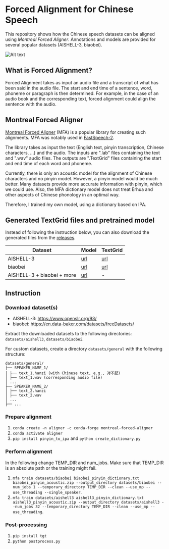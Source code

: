 # Forced Alignment for Chinese Speech

This repository shows how the Chinese speech datasets can be aligned using *Montreal Forced Aligner*. Annotations and models are provided for several popular datasets (AISHELL-3, biaobei).

![Alt text](praat.jpg?raw=true)

## What is Forced Alignment?

Forced Alignment takes as input an audio file and a transcript of what has been said in the audio file. The start and end time of a sentence, word, phoneme or paragraph is then determined. For example, in the case of an audio book and the corresponding text, forced alignment could align the sentence with the audio.

## Montreal Forced Aligner

[Montreal Forced Aligner](https://montreal-forced-aligner.readthedocs.io/en/latest/) (MFA) is a popular library for creating such alignments. MFA was notably used in [FastSpeech-2](https://arxiv.org/pdf/2006.04558).

The library takes as input the text (English text, pinyin transcription, Chinese characters, ...) and the audio. The inputs are ".lab" files containing the text and ".wav" audio files. The outputs are ".TextGrid" files containing the start and end time of each word and phoneme.

Currently, there is only an acoustic model for the alignment of Chinese characters and no pinyin model. However, a pinyin model would be much better. Many datasets provide more accurate information with pinyin, which we could use. Also, the MFA dictionary model does not treat Erhua and other aspects of Chinese phonology in an optimal way.

Therefore, I trained my own model, using a dictionary based on IPA.

## Generated TextGrid files and pretrained model

Instead of following the instruction below, you can also download the generated files from the [releases](https://github.com/lars76/forced-alignment-chinese/releases).

| Dataset    | Model | TextGrid |
|------------|-------|----------|
| AISHELL-3  | [url](https://github.com/lars76/forced-alignment-chinese/releases/download/model_files/aishell3_pinyin.zip) | [url](https://github.com/lars76/forced-alignment-chinese/releases/download/textgrid_files/aishell3_textgrid_files.zip)    |
| biaobei    | [url](https://github.com/lars76/forced-alignment-chinese/releases/download/model_files/biaobei_pinyin.zip) | [url](https://github.com/lars76/forced-alignment-chinese/releases/download/textgrid_files/biaobei_textgrid_files.zip)    |
| AISHELL-3 + biaobei + more    | [url](https://github.com/lars76/forced-alignment-chinese/releases/download/model_files/large_pinyin.zip) | -    |

## Instruction

### Download dataset(s)

- AISHELL-3: https://www.openslr.org/93/
- biaobei: https://en.data-baker.com/datasets/freeDatasets/

Extract the downloaded datasets to the following directories: `datasets/aishell3`, `datasets/biaobei`.

For custom datasets, create a directory `datasets/general` with the following structure:

```
datasets/general/
├── SPEAKER_NAME_1/
│ ├── text_1.hanzi (with Chinese text, e.g., 对不起)
│ ├── text_1.wav (corresponding audio file)
│ ...
├── SPEAKER_NAME_2/
│ ├── text_2.hanzi
│ ├── text_2.wav
│ ...
├── ...
```

### Prepare alignment

1. `conda create -n aligner -c conda-forge montreal-forced-aligner`
2. `conda activate aligner`
3. `pip install pinyin_to_ipa` and `python create_dictionary.py`

### Perform alignment

In the following change TEMP_DIR and num_jobs. Make sure that TEMP_DIR is an absolute path or the training might fail.

1. `mfa train datasets/biaobei biaobei_pinyin_dictionary.txt biaobei_pinyin_acoustic.zip --output_directory datasets/biaobei --num_jobs 1 --temporary_directory TEMP_DIR --clean --use_mp --use_threading --single_speaker`.
2. `mfa train datasets/aishell3 aishell3_pinyin_dictionary.txt aishell3_pinyin_acoustic.zip --output_directory datasets/aishell3 --num_jobs 32 --temporary_directory TEMP_DIR --clean --use_mp --use_threading`.

### Post-processing

1. `pip install tgt`
2. `python postprocess.py`